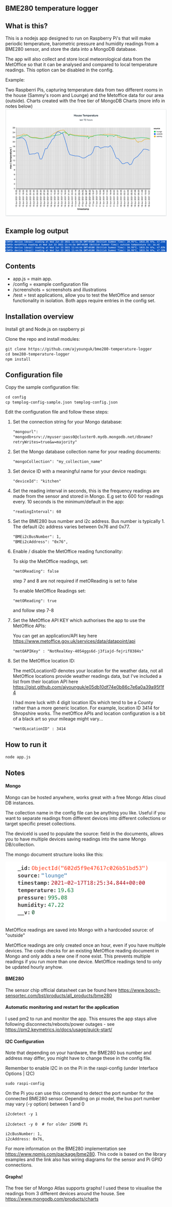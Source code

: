 ## BME280 temperature logger

## What is this?
This is a nodejs app designed to run on Raspberry Pi's that will make periodic temperature, barometric pressure and humidity readings from a BME280 sensor, and store the data into a MongoDB database. 

The app will also collect and store local meteorological data from the MetOffice so that it can be analysed and compared to local temperature readings. This option can be disabled in the config.

Example:

Two Raspberri Pis, capturing temperature data from two different rooms in the house (Sammy's room and Lounge) and the Metoffice data for our area (outside). Charts created with the free tier of MongoDB Charts (more info in notes below)
![mongoChart](/screenshots/mongoChart.png?raw=true)



## Example log output
![logs](/screenshots/logs.png?raw=true)


## Contents
- app.js = main app. 
- /config = example configuration file 
- /screenshots = screenshots and illustrations
- /test = test applications, allow you to test the MetOffice and sensor functionality in isolation. Both apps require entries in the config set.


## Installation overview
Install git and Node.js on raspberry pi

Clone the repo and install modules:

```
git clone https://github.com/ajyounguk/bme280-temperature-logger
cd bme280-temperature-logger
npm install
```

## Configuration file
Copy the sample configuration file:
```
cd config
cp templog-config-sample.json templog-config.json
```

Edit the configuration file and follow these steps:

1. Set the connection string for your Mongo database:
    ```
    "mongourl": "mongodb+srv://myuser:pass0@cluster0.mydb.mongodb.net/dbname?retryWrites=true&w=majority"
    ```



2. Set the Mongo database collection name for your reading documents:
    ```
    "mongoCollection": "my_collection_name"
    ```



3.  Set device ID with a meaningful name for your device readings:
    ```
    "deviceId": "kitchen"
    ```



4. Set the reading interval in seconds, this is the frequency readings are made from the sensor and stored in Mongo. E.g set to 600 for readings every. 10 seconds is the minimum/default in the app:
    ```
    "readingInterval": 60
    ```



5. Set the BME280 bus number and i2c address. Bus number is typically 1.  The default i2c address varies between 0x76 and 0x77. 
    ```
    "BMEi2cBusNumber": 1,
    "BMEi2cAddress": "0x76",
    ```
    

6. Enable / disable the MetOffice reading functionality:

    To skip the MetOffice readings, set: 
    ```
    "metOReading": false 
    ```   
    step 7 and 8 are not required if metOReading is set to false
   
    To enable MetOffice Readings set:
    ```
    "metOReading": true  
    ```
    and follow step 7-8



7. Set the MetOffice API KEY which authorises the app to use the MetOffice APIs:

    You can get an application/API key here https://www.metoffice.gov.uk/services/data/datapoint/api

    ```
    "metOAPIKey" : "NotRealKey-4054ggs6d-j3fiajd-fejrif8384s"
    ```



8. Set the MetOffice location ID:

    The metOLocationID denotes your location for the weather data, not all MetOffice locations provide weather readings data, but I've included a list from their location API here https://gist.github.com/ajyounguk/e05db10df74e0b86c7e6a0a39a95f1f4

    I had more luck with 4 digit location IDs which tend to be a County rather than a more generic location. For example, location ID 3414 for Shropshire works. The metOffice APIs and location configuration is a bit of a black art so your mileage might vary...

    ```
    "metOLocationID" : 3414
    ```



## How to run it
```
node app.js
```

## Notes

#### Mongo
Mongo can be hosted anywhere, works great with a free Mongo Atlas cloud DB instances.

The collection name in the config file can be anything you like. Useful if you want to separate readings from different devices into different collections or target specific preset collections.

The deviceId is used to populate the source: field in the documents, allows you to have multiple devices saving readings into the same Mongo DB/collection.

The mongo document structure looks like this:

![mongoDoc](/screenshots/mongoDoc.png?raw=true)


MetOffice readings are saved into Mongo with a hardcoded source: of "outside"

MetOffice readings are only created once an hour, even if you have multiple devices. The code checks for an existing MetOffice reading document in Mongo and only adds a new one if none exist. This prevents multiple readings if you run more than one device. MetOffice readings tend to only be updated hourly anyhow.


#### BME280 
The sensor chip official datasheet can be found here https://www.bosch-sensortec.com/bst/products/all_products/bme280


#### Automatic monitoring and restart for the application
I used pm2 to run and monitor the app. This ensures the app stays alive following disconnects/reboots/power outages - see https://pm2.keymetrics.io/docs/usage/quick-start/


#### I2C Configuration
Note that depending on your hardware, the BME280 bus number and address may differ, you might have to change these in the config file.

Remember to enable I2C in on the Pi in the raspi-config (under Interface Options | I2C)
```
sudo raspi-config
```

On the Pi you can use this command to detect the port number for the connected BME280 sensor. Depending on pi model, the bus port number may vary (-y option) between 1 and 0
```
i2cdetect -y 1 

i2cdetect -y 0  # for older 256MB Pi
```
```
i2cBusNumber: 1,
i2cAddress: 0x76,
```

For more information on the BME280 implementation see https://www.npmjs.com/package/bme280. This code is based on the library examples and the link also has wiring diagrams for the sensor and Pi GPIO connections.

#### Graphs!
The free tier of Mongo Atlas supports graphs! I used these to visualise the readings from 3 different devices around the house. See https://www.mongodb.com/products/charts





